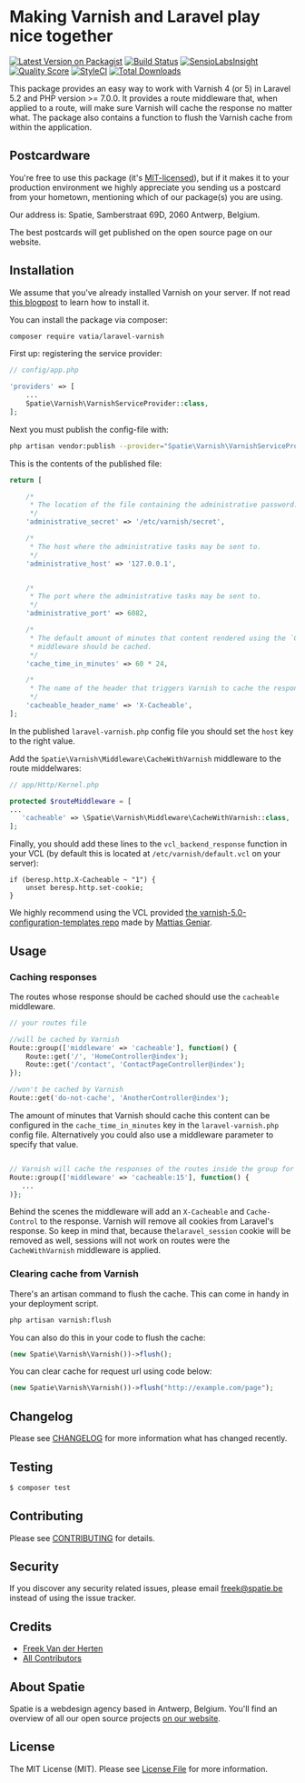 # Making Varnish and Laravel play nice together

[![Latest Version on Packagist](https://img.shields.io/packagist/v/spatie/laravel-varnish.svg?style=flat-square)](https://packagist.org/packages/spatie/laravel-varnish)
[![Build Status](https://img.shields.io/travis/spatie/laravel-varnish/master.svg?style=flat-square)](https://travis-ci.org/spatie/laravel-varnish)
[![SensioLabsInsight](https://img.shields.io/sensiolabs/i/d884a8bb-d97c-4e9c-a2f0-3e673e80add3.svg?style=flat-square)](https://insight.sensiolabs.com/projects/d884a8bb-d97c-4e9c-a2f0-3e673e80add3)
[![Quality Score](https://img.shields.io/scrutinizer/g/spatie/laravel-varnish.svg?style=flat-square)](https://scrutinizer-ci.com/g/spatie/laravel-varnish)
[![StyleCI](https://styleci.io/repos/72834357/shield?branch=master)](https://styleci.io/repos/72834357)
[![Total Downloads](https://img.shields.io/packagist/dt/spatie/laravel-varnish.svg?style=flat-square)](https://packagist.org/packages/spatie/laravel-varnish)

This package provides an easy way to work with Varnish 4 (or 5) in Laravel 5.2 and PHP version >= 7.0.0. It provides a route middleware that, when applied to a route, will make sure Varnish will cache the response no matter what. The package also contains a function to flush the Varnish cache from within the application.

## Postcardware

You're free to use this package (it's [MIT-licensed](LICENSE.md)), but if it makes it to your production environment we highly appreciate you sending us a postcard from your hometown, mentioning which of our package(s) you are using.

Our address is: Spatie, Samberstraat 69D, 2060 Antwerp, Belgium.

The best postcards will get published on the open source page on our website.

## Installation

We assume that you've already installed Varnish on your server. If not read [this blogpost](https://murze.be/2017/01/varnish-on-a-laravel-forge-server/) to learn how to install it.


You can install the package via composer:

``` bash
composer require vatia/laravel-varnish
```

First up: registering the service provider:

```php
// config/app.php

'providers' => [
    ...
    Spatie\Varnish\VarnishServiceProvider::class,
];
```

Next you must publish the config-file with:

```bash
php artisan vendor:publish --provider="Spatie\Varnish\VarnishServiceProvider" --tag="config"
```

This is the contents of the published file:

```php
return [

    /*
     * The location of the file containing the administrative password.
     */
    'administrative_secret' => '/etc/varnish/secret',

    /*
     * The host where the administrative tasks may be sent to.
     */
    'administrative_host' => '127.0.0.1',


    /*
     * The port where the administrative tasks may be sent to.
     */
    'administrative_port' => 6082,

    /*
     * The default amount of minutes that content rendered using the `CacheWithVarnish`
     * middleware should be cached.
     */
    'cache_time_in_minutes' => 60 * 24,

    /*
     * The name of the header that triggers Varnish to cache the response.
     */
    'cacheable_header_name' => 'X-Cacheable',
];
```

In the published `laravel-varnish.php` config file you should set the `host` key to the right value.

Add the `Spatie\Varnish\Middleware\CacheWithVarnish` middleware to the route middelwares:

```php
// app/Http/Kernel.php

protected $routeMiddleware = [
...
   'cacheable' => \Spatie\Varnish\Middleware\CacheWithVarnish::class,
];
```

Finally, you should add these lines to the `vcl_backend_response` function in your VCL (by default this is located at `/etc/varnish/default.vcl` on your server):

```
if (beresp.http.X-Cacheable ~ "1") {
    unset beresp.http.set-cookie;
}
```

We highly recommend using the VCL provided [the varnish-5.0-configuration-templates repo](https://github.com/mattiasgeniar/varnish-5.0-configuration-templates) made by [Mattias Geniar](https://github.com/mattiasgeniar).

## Usage

### Caching responses

The routes whose response should be cached should use the `cacheable` middleware.

```php
// your routes file

//will be cached by Varnish
Route::group(['middleware' => 'cacheable'], function() {
    Route::get('/', 'HomeController@index');
    Route::get('/contact', 'ContactPageController@index');
});

//won't be cached by Varnish
Route::get('do-not-cache', 'AnotherController@index');
```

The amount of minutes that Varnish should cache this content can be configured in the `cache_time_in_minutes` key in the `laravel-varnish.php` config file. Alternatively you could also use a middleware parameter to specify that value.

```php

// Varnish will cache the responses of the routes inside the group for 15 minutes
Route::group(['middleware' => 'cacheable:15'], function() {
   ...
)};
```

Behind the scenes the middleware will add an `X-Cacheable` and `Cache-Control` to the response. Varnish will remove all cookies from Laravel's response. So keep in mind that, because the`laravel_session` cookie will be removed as well, sessions will not work on routes were the `CacheWithVarnish` middleware is applied.

### Clearing cache from Varnish

There's an artisan command to flush the cache. This can come in handy in your deployment script.

```bash
php artisan varnish:flush
```

You can also do this in your code to flush the cache:

```php
(new Spatie\Varnish\Varnish())->flush();
```

You can clear cache for request url using code below:

```php
(new Spatie\Varnish\Varnish())->flush("http://example.com/page");
```

## Changelog

Please see [CHANGELOG](CHANGELOG.md) for more information what has changed recently.

## Testing

``` bash
$ composer test
```

## Contributing

Please see [CONTRIBUTING](CONTRIBUTING.md) for details.

## Security

If you discover any security related issues, please email freek@spatie.be instead of using the issue tracker.

## Credits

- [Freek Van der Herten](https://github.com/freekmurze)
- [All Contributors](../../contributors)

## About Spatie
Spatie is a webdesign agency based in Antwerp, Belgium. You'll find an overview of all our open source projects [on our website](https://spatie.be/opensource).

## License

The MIT License (MIT). Please see [License File](LICENSE.md) for more information.
